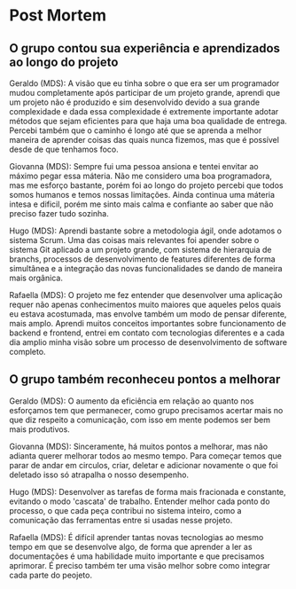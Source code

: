 # Post Mortem

## O grupo contou sua experiência e aprendizados ao longo do projeto

Geraldo (MDS): A visão que eu tinha sobre o que era ser um programador mudou completamente após participar de um projeto grande, aprendi que um projeto não é produzido e sim desenvolvido devido a sua grande complexidade e dada essa complexidade é extremente importante adotar métodos que sejam eficientes para que haja uma boa qualidade de entrega. Percebi também que o caminho é longo até que se aprenda a melhor maneira de aprender coisas das quais nunca fizemos, mas que é possível desde de que tenhamos foco.

Giovanna (MDS): Sempre fui uma pessoa ansiona e tentei envitar ao máximo pegar essa máteria. Não me considero uma boa programadora, mas me esforço bastante, porém foi ao longo do projeto percebi que todos somos humanos e temos nossas limitações. Ainda continua uma máteria intesa e dificil, porém me sinto mais calma e confiante ao saber que não preciso fazer tudo sozinha. 

Hugo (MDS): Aprendi bastante sobre a metodologia ágil, onde adotamos o sistema Scrum. Uma das coisas mais relevantes foi apender sobre o sistema Git aplicado a um projeto grande, com sistema de hierarquia de branchs, processos de desenvolvimento de features diferentes de forma simultânea e a integração das novas funcionalidades se dando de maneira mais orgânica.

Rafaella (MDS): O projeto me fez entender que desenvolver uma aplicação requer não apenas conhecimentos muito maiores que aqueles pelos quais eu estava acostumada, mas envolve também um modo de pensar diferente, mais amplo. Aprendi muitos conceitos importantes sobre funcionamento de backend e frontend, entrei em contato com tecnologias diferentes e a cada dia amplio minha visão sobre um processo de desenvolvimento de software completo.


## O grupo também reconheceu pontos a melhorar

Geraldo (MDS): O aumento da eficiência em relação ao quanto nos esforçamos tem que permanecer, como grupo precisamos acertar mais no que diz respeito a comunicação, com isso em mente podemos ser bem mais produtivos.

Giovanna (MDS): Sinceramente, há muitos pontos a melhorar, mas não adianta querer melhorar todos ao mesmo tempo. Para começar temos que parar de andar em circulos, criar, deletar e adicionar novamente o que foi deletado isso só atrapalha o nosso desempenho.

Hugo (MDS): Desenvolver as tarefas de forma mais fracionada e constante, evitando o modo 'cascata' de trabalho. Entender melhor cada ponto do processo, o que cada peça contribui no sistema inteiro, como a comunicação das ferramentas entre si usadas nesse projeto.

Rafaella (MDS): É difícil aprender tantas novas tecnologias ao mesmo tempo em que se desenvolve algo, de forma que aprender a ler as documentações é uma habilidade muito importante e que precisamos aprimorar. É preciso também ter uma visão melhor sobre como integrar cada parte do peojeto.

